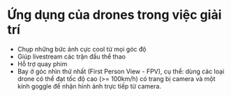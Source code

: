 # Ứng dụng của drones trong việc giải trí

* Chụp những bức ảnh cực cool từ mọi góc độ
* Giúp livestream các trận đấu thể thao
* Hỗ trợ quay phim
* Bay ở góc nhìn thứ nhất \(First Person View - FPV\), cụ thể: dùng các loại drone có thể đạt tốc độ cao \(&gt;= 100km/h\) có trang bị camera và một kính goggle để nhận hình ảnh trực tiếp từ camera.


